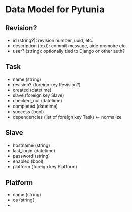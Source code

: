 Data Model for Pytunia
======================

Revision?
---------
* id (string?): revision number, uuid, etc.
* description (text): commit message, aide memoire etc.
* user? (string): optionally tied to Django or other auth?

Task
----
* name (string)
* revision? (foreign key Revision?)
* created (datetime)
* slave (foreign key Slave)
* checked_out (datetime)
* completed (datetime)
* success (bool)
* dependencies (list of foreign key Task) <- normalize

Slave
-----
* hostname (string)
* last_login (datetime)
* password (string)
* enabled (bool)
* platform (foreign key Platform)

Platform
--------
* name (string)
* os (string)
* 


